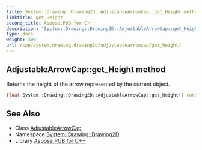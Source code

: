 ```yaml
---
title: System::Drawing::Drawing2D::AdjustableArrowCap::get_Height method
linktitle: get_Height
second_title: Aspose.PUB for C++
description: 'System::Drawing::Drawing2D::AdjustableArrowCap::get_Height method. Returns the height of the arrow represented by the current object in C++.'
type: docs
weight: 300
url: /cpp/system.drawing.drawing2d/adjustablearrowcap/get_height/
---
```

## AdjustableArrowCap::get_Height method


Returns the height of the arrow represented by the current object.

```cpp
float System::Drawing::Drawing2D::AdjustableArrowCap::get_Height() const
```

## See Also

* Class [AdjustableArrowCap](../)
* Namespace [System::Drawing::Drawing2D](../../)
* Library [Aspose.PUB for C++](../../../)
